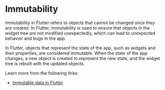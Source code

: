 # Immutability

Immutability in Flutter refers to objects that cannot be changed once they are created. In Flutter, immutability is used to ensure that objects in the widget tree are not modified unexpectedly, which can lead to unexpected behavior and bugs in the app.

In Flutter, objects that represent the state of the app, such as widgets and their properties, are considered immutable. When the state of the app changes, a new object is created to represent the new state, and the widget tree is rebuilt with the updated objects.

Learn more from the following links:

- [Immutable data in Flutter](https://dart.academy/immutable-data-patterns-in-dart-and-flutter/)
